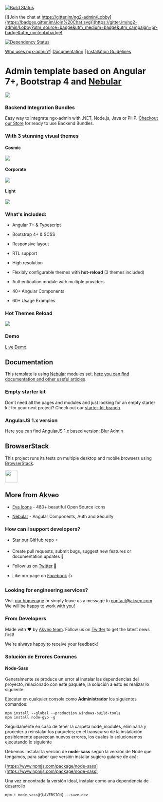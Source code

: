 
[![Build Status](https://travis-ci.org/akveo/ngx-admin.svg?branch=master)](https://travis-ci.org/akveo/ngx-admin)

[![Join the chat at https://gitter.im/ng2-admin/Lobby](https://badges.gitter.im/Join%20Chat.svg)](https://gitter.im/ng2-admin/Lobby?utm_source=badge&utm_medium=badge&utm_campaign=pr-badge&utm_content=badge)

[![Dependency Status](https://david-dm.org/akveo/ngx-admin/status.svg)](https://david-dm.org/akveo/ng2-admin)

  

[Who uses ngx-admin?](https://github.com/akveo/ngx-admin/issues/1645)| [Documentation](https://akveo.github.io/ngx-admin/?utm_source=github&utm_medium=ngx_admin_readme&utm_campaign=themes) | [Installation Guidelines](https://akveo.github.io/ngx-admin/docs/getting-started/what-is-ngxadmin?utm_source=github&utm_medium=ngx_admin_readme&utm_campaign=themes)

  

# Admin template based on Angular 7+, Bootstrap 4 and <a href="https://github.com/akveo/nebular">Nebular</a>

<a  target="_blank"  href="http://akveo.com/ngx-admin/pages/dashboard?theme=corporate&utm_source=github&utm_medium=ngx_admin_readme&utm_campaign=main_pic"><img  src="https://i.imgur.com/OIL7rt8.png"/></a>

  

### Backend Integration Bundles

Easy way to integrate ngx-admin with .NET, Node.js, Java or PHP. [Checkout our Store](https://store.akveo.com/?utm_source=github&utm_medium=ngx_admin_readme) for ready to use Backend Bundles.

  
  

### With 3 stunning visual themes

  

#### Cosmic

<a  target="_blank"  href="http://akveo.com/ngx-admin/pages/dashboard?theme=cosmic&utm_source=github&utm_medium=ngx_admin_readme&utm_campaign=themes"><img  src="https://i.imgur.com/tvAJJhW.png"/></a>

  

#### Corporate

<a  target="_blank"  href="http://akveo.com/ngx-admin/pages/dashboard?theme=corporate&utm_source=github&utm_medium=ngx_admin_readme&utm_campaign=themes"><img  src="https://i.imgur.com/wbEtUX4.jpg"/></a>

  

#### Light

  

<a  target="_blank"  href="http://akveo.com/ngx-admin/pages/dashboard?theme=default&utm_source=github&utm_medium=ngx_admin_readme&utm_campaign=themes"><img  src="https://i.imgur.com/cb9U34M.jpg"/></a>

  

### What's included:

  

- Angular 7+ & Typescript

- Bootstrap 4+ & SCSS

- Responsive layout

- RTL support

- High resolution

- Flexibly configurable themes with **hot-reload** (3 themes included)

- Authentication module with multiple providers

- 40+ Angular Components

- 60+ Usage Examples

  

### Hot Themes Reload

  

<a  target="_blank"  href="http://akveo.com/ngx-admin/pages/dashboard?utm_source=github&utm_medium=ngx_admin_readme&utm_campaign=demo"><img  src="https://i.imgur.com/XoJtfvK.gif"/></a>

  

### Demo

  

<a  target="_blank"  href="http://akveo.com/ngx-admin/">Live Demo</a>

  

## Documentation

This template is using [Nebular](https://github.com/akveo/nebular) modules set, [here you can find documentation and other useful articles](https://akveo.github.io/nebular/docs/guides/install-based-on-starter-kit).

  

### Empty starter kit

Don't need all the pages and modules and just looking for an empty starter kit for your next project? Check out our [starter-kit branch](https://github.com/akveo/ngx-admin/tree/starter-kit).

  

### AngularJS 1.x version

Here you can find AngularJS 1.x based version: [Blur Admin](http://akveo.github.io/blur-admin/)

  

## BrowserStack

This project runs its tests on multiple desktop and mobile browsers using [BrowserStack](http://www.browserstack.com).

  

<img  src="https://cloud.githubusercontent.com/assets/131406/22254249/534d889e-e254-11e6-8427-a759fb23b7bd.png"  height="40"  />

  

## More from Akveo

  

-  [Eva Icons](https://github.com/akveo/eva-icons) - 480+ beautiful Open Source icons

-  [Nebular](https://github.com/akveo/nebular) - Angular Components, Auth and Security

  

### How can I support developers?

- Star our GitHub repo :star:

- Create pull requests, submit bugs, suggest new features or documentation updates :wrench:

- Follow us on [Twitter](https://twitter.com/akveo_inc) :feet:

- Like our page on [Facebook](https://www.facebook.com/akveo/) :thumbsup:

  

### Looking for engineering services?

Visit [our homepage](http://akveo.com/) or simply leave us a message to [contact@akveo.com](mailto:contact@akveo.com). We will be happy to work with you!

  

### From Developers

Made with :heart: by [Akveo team](http://akveo.com/). Follow us on [Twitter](https://twitter.com/akveo_inc) to get the latest news first!

We're always happy to receive your feedback!


### Solución de Errores Comunes
#### Node-Sass

Generalmente se produce un error al instalar las dependencias del proyecto, relacionado con este paquete, la solución a esto es realizar lo siguiente:

Ejecutar en cualquier consola como **Administrador** los siguientes comandos:

    npm install --global --production windows-build-tools
    npm install node-gyp -g

Seguidamente en caso de tener la carpeta node_modules, eliminarla y proceder a reinstalar los paquetes; en el transcurso de la instalación posiblemente aparezcan nuevos errores, los cuales lo solucionamos ejecutando lo siguiente 

Debemos instalar la versión de **node-sass** según la versión de Node que tengamos, para saber que versión instalar sugiero guiarse de acá:

[https://www.npmjs.com/package/node-sass](https://www.npmjs.com/package/node-sass)

Una vez encontrada la versión ideal, instalar como una dependencia de desarrollo

    npm i node-sass@{LAVERSION} --save-dev


